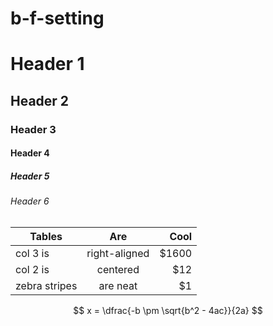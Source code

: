 b-f-setting
===========

# Header 1
## Header 2
### Header 3
#### Header 4
##### Header 5
###### Header 6

| Tables        | Are           | Cool  |
| ------------- |:-------------:| -----:|
| col 3 is      | right-aligned | $1600 |
| col 2 is      | centered      |   $12 |
| zebra stripes | are neat      |    $1 |

$$	x = \dfrac{-b \pm \sqrt{b^2 - 4ac}}{2a} $$


